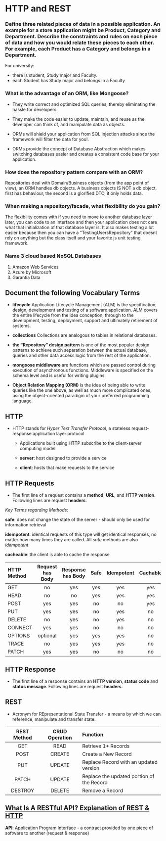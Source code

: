 # HTTP and REST

### Define three related pieces of data in a possible application. An example for a store application might be Product, Category and Department. Describe the constraints and rules on each piece of data and how you would relate these pieces to each other. For example, each Product has a Category and belongs in a Department.

For university:
- there is student, Study major and Faculty.
- each Student has Study major and belongs in a Faculty

### What is the advantage of an ORM, like Mongoose?
- They write correct and optimized SQL queries, thereby eliminating the hassle for developers.

- They make the code easier to update, maintain, and reuse as the developer can think of, and manipulate data as objects.

- ORMs will shield your application from SQL injection attacks since the framework will filter the data for you!.

- ORMs provide the concept of Database Abstraction which makes switching databases easier and creates a consistent code base for your application.

### How does the repository pattern compare with an ORM?

Repositories deal with Domain/Business objects (from the app point of view), an ORM handles db objects. A business objects IS NOT a db object, first has behaviour, the second is a glorified DTO, it only holds data.

### When making a repository/facade, what flexibility do you gain?

The flexibility comes with if you need to move to another database layer later, you can code to an interface and then your application does not care what that initialization of that database layer is. It also makes testing a lot easier because then you can have a "TestingUsersRepository" that doesnt rely on anything but the class itself and your favorite js unit testing framework.

### Name 3 cloud based NoSQL Databases

1. Amazon Web Services
2. Azure by Microsoft
3. Garantia Data

## Document the following Vocabulary Terms

- **lifecycle** Application Lifecycle Management (ALM) is the specification, design, development and testing of a software application. ALM covers the entire lifecycle from the idea conception, through to the development, testing, deployment, support and ultimately retirement of systems.

- **collections** Collections are analogous to tables in relational databases.

- **the “Repository” design pattern** is one of the most popular design patterns to achieve such separation between the actual database, queries and other data access logic from the rest of the application.

- **mongoose middleware** are functions which are passed control during execution of asynchronous functions. Middleware is specified on the schema level and is useful for writing plugins.

- **Object Relation Mapping (ORM)** is the idea of being able to write queries like the one above, as well as much more complicated ones, using the object-oriented paradigm of your preferred programming language.

## HTTP

* HTTP stands for *Hyper Text Transfer Protocol*, a stateless request-response application layer protocol

  - Applications built using HTTP subscribe to the client-server computing model

  - **server**: host designed to provide a service
  - **client**: hosts that make requests to the service

## HTTP Requests

 * The first line of a request contains a **method**, **URL**, and **HTTP version**.  Following lines are request **headers**.

 *Key Terms regarding Methods*:

 **safe**: does not change the state of the server - should only be used for information retrieval

 **idempotent**: identical requests of this type will get identical responses, no matter how many times they are called.  All *safe* methods are also *idempotent*

 **cacheable**: the client is able to cache the response

 |HTTP Method|Request has Body|Response has Body|Safe|Idempotent|Cachable|
 |:--|:-:|:-:|:-:|:-:|:-:|
 |GET|no|yes|yes|yes|yes|
 |HEAD|no|no|yes|yes|yes|
 |POST|yes|yes|no|no|yes|
 |PUT|yes|yes|no|yes|no|
 |DELETE|no|yes|no|yes|no|
 |CONNECT|yes|yes|no|no|no|
 |OPTIONS|optional|yes|yes|yes|no|
 |TRACE|no|yes|yes|yes|no|
 |PATCH|yes|yes|no|no|no|

## HTTP Response

 * The first line of a response contains an **HTTP version**, **status code** and **status message**.  Following lines are request **headers**.

## REST

* Acronym for REpresentational State Transfer - a means by which we can reference, manipulate and transfer state.

|REST Method|CRUD Operation|Function|
|:-:|:-:|:--|
|GET|READ|Retrieve 1+ Records|
|POST|CREATE|Create a New Record|
|PUT|UPDATE|Replace Record with an updated version|
|PATCH|UPDATE|Replace the updated portion of the Record|
|DESTROY|DELETE|Remove a Record|

## [What Is A RESTful API? Explanation of REST & HTTP](https://www.youtube.com/watch?v=Q-BpqyOT3a8)

**API**: Application Program Interface - a contract provided by one piece of software to another (request & response)

